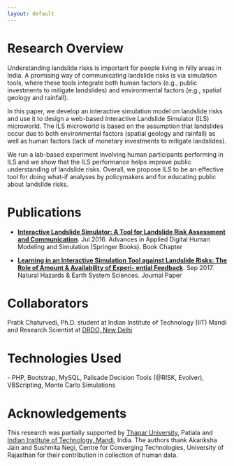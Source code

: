 ```yaml
---
layout: default
---
```


# Research Overview

Understanding landslide risks is important for people living in hilly areas in India. A promising way of communicating landslide risks is via simulation tools, where these tools integrate both human factors (e.g., public investments to mitigate landslides) and environmental factors (e.g., spatial geology and rainfall). 

In this paper, we develop an interactive simulation model on landslide risks and use it to design a web-based Interactive Landslide Simulator (ILS) microworld. The ILS microworld is based on the assumption that landslides occur due to both environmental factors (spatial geology and rainfall) as well as human factors (lack of monetary investments to mitigate landslides). 

We run a lab-based experiment involving human participants performing in ILS and we show that the ILS performance helps improve public understanding of landslide risks. Overall, we propose ILS to be an effective tool for doing what-if analyses by policymakers and for educating public about landslide risks.

# Publications
- **[Interactive Landslide Simulator: A Tool for Landslide Risk Assessment and Communication](https://link.springer.com/chapter/10.1007/978-3-319-41627-4_21)**. Jul 2016. Advances in Applied Digital Human Modeling and Simulation (Springer Books). Book Chapter

- **[Learning in an Interactive Simulation Tool against Landslide Risks: The Role of Amount & Availability of Experi- ential Feedback](https://www.researchgate.net/publication/319471329_Learning_in_an_Interactive_Simulation_Tool_against_Landslide_Risks_The_Role_of_Amount_and_Availability_of_Experiential_Feedback)**. Sep 2017. Natural Hazards & Earth System Sciences. Journal Paper

# Collaborators
Pratik Chaturvedi, Ph.D. student at Indian Institute of Technology (IIT) Mandi and Research Scientist at [DRDO, New Delhi](https://www.drdo.gov.in/) [<i class="fab fa-linkedin-in"></i>](https://www.linkedin.com/in/pratik-chaturvedi-360b3652/)

# Technologies Used
<i class="fab fa-php"></i> - PHP, Bootstrap, MySQL, Palisade Decision Tools (@RISK, Evolver), VBScripting, Monte Carlo Simulations

# Acknowledgements
This research was partially supported by [Thapar University](http://www.thapar.edu/), Patiala and [Indian Institute of Technology, Mandi](http://www.iitmandi.ac.in/), India. The authors thank Akanksha Jain and Sushmita Negi, Centre for Converging Technologies, University of Rajasthan for their contribution in collection of human data.